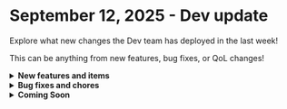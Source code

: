 # September 12, 2025 - Dev update

Explore what new changes the Dev team has deployed in the last week!

This can be anything from new features, bug fixes, or QoL changes!

<details>

<summary><strong>New features and items</strong></summary>

* **Check back next week!**

</details>

<details>

<summary><strong>Bug fixes and chores</strong></summary>

* **Dashboard**
  * Fix broken links for sub-orgs in workflow executions widget

</details>

<details>

<summary><strong>Coming Soon</strong></summary>

* RoboRewsty AI in Rewst
* DropSuite integration
* BVoIP integration
* Leader Integration
* Hourly dashboard updates

</details>
